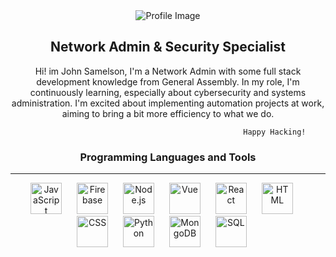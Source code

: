 <div align="center">
  <img src="https://github.com/SouCode/SouCode/assets/93101540/0986073b-2cc9-4cad-8671-89960d7b2457" alt="Profile Image">
  <h2>Network Admin & Security Specialist</h2>
</div>

  <p align="center">
      Hi! im John Samelson, I'm a Network Admin with some full stack development knowledge from General Assembly. In my role, I'm continuously learning, especially about cybersecurity and systems administration. I'm excited about implementing automation projects at work, aiming to bring a bit more efficiency to what we do.
    
                                                        Happy Hacking! 
  </p>





<div align="center">
  <h3 align="center">  Programming Languages and Tools</h3>
  <hr style="border-color: rgba(0, 0, 0, 0.2);">
  <p>
    <img src="https://cdn.svgporn.com/logos/javascript.svg" alt="JavaScript" width="50" height="50" style="margin-right: 20px;">
    <img src="https://cdn.svgporn.com/logos/firebase.svg" alt="Firebase" width="50" height="50" style="margin-right: 20px;">
    <img src="https://cdn.svgporn.com/logos/nodejs.svg" alt="Node.js" width="50" height="50" style="margin-right: 20px;">
    <img src="https://cdn.svgporn.com/logos/vue.svg" alt="Vue" width="50" height="50" style="margin-right: 20px;">
    <img src="https://cdn.svgporn.com/logos/react.svg" alt="React" width="50" height="50" style="margin-right: 20px;">
    <img src="https://cdn.svgporn.com/logos/html-5.svg" alt="HTML" width="50" height="50" style="margin-right: 20px;">
    <img src="https://cdn.svgporn.com/logos/css-3.svg" alt="CSS" width="50" height="50" style="margin-right: 20px;">
    <img src="https://cdn.svgporn.com/logos/python.svg" alt="Python" width="50" height="50" style="margin-right: 20px;">
    <img src="https://cdn.svgporn.com/logos/mongodb-icon.svg" alt="MongoDB" width="50" height="50" style="margin-right: 20px;">
    <img src="https://cdn.svgporn.com/logos/mysql.svg" alt="SQL" width="50" height="50" style="margin-right: 20px;">

  </p>
</div>

